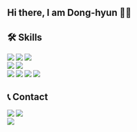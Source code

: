## Hi there, I am Dong-hyun 🙋‍♂️

## 🛠 Skills
<img src="https://img.shields.io/badge/-Kotlin-%230095D5?style=flat&logo=Kotlin&logoColor=white"/> <img src="https://img.shields.io/badge/-Java-%23007396?style=flat&logo=Java&logoColor=white"/> <img src="https://img.shields.io/badge/-JavaScript-%23F7DF1E?style=flat&logo=JavaScript&logoColor=white"/><br>
<img src="https://img.shields.io/badge/-Android-%233DDC84?style=flat&logo=Android&logoColor=white"/> <img src="https://img.shields.io/badge/-Firebase-%23FFCA28?style=flat&logo=Firebase&logoColor=white"/><br>
<img src="https://img.shields.io/badge/-Slack-%234A154B?style=flat&logo=Slack&logoColor=white"/> <img src="https://img.shields.io/badge/-Notion-%23000000?style=flat&logo=Notion&logoColor=white"/> <img src="https://img.shields.io/badge/-Figma-%23F24E1E?style=flat&logo=Figma&logoColor=white"/> <img src="https://img.shields.io/badge/-Zeplin-%23fdca2f?style=flat"/>

## 📞 Contact
<a herf="https://dongdong-develop.tistory.com/"><img src="https://img.shields.io/badge/-Tistory-red"/></a> <a herf="https://velog.io/@dev_2dong"><img src="https://img.shields.io/badge/-Velog-red"/></a><br>
<img src="https://img.shields.io/badge/E--mail-linear14%40naver.com-brightgreen"/>
